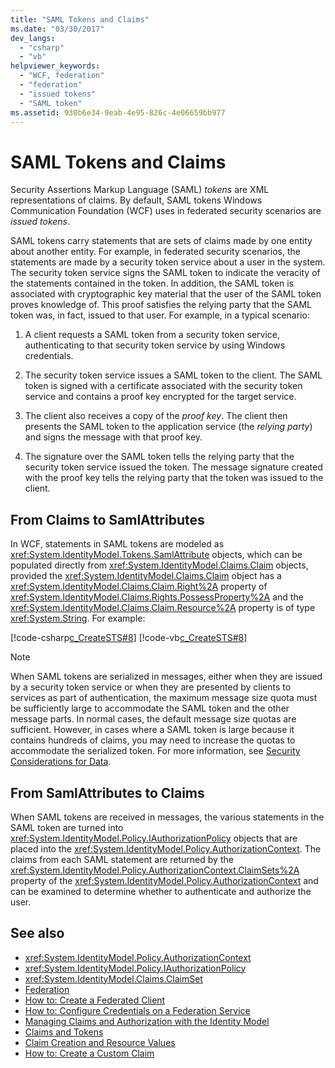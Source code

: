```yaml
---
title: "SAML Tokens and Claims"
ms.date: "03/30/2017"
dev_langs: 
  - "csharp"
  - "vb"
helpviewer_keywords: 
  - "WCF, federation"
  - "federation"
  - "issued tokens"
  - "SAML token"
ms.assetid: 930b6e34-9eab-4e95-826c-4e06659bb977
---
```

# SAML Tokens and Claims
Security Assertions Markup Language (SAML) *tokens* are XML representations of claims. By default, SAML tokens Windows Communication Foundation (WCF) uses in federated security scenarios are *issued tokens*.  
  
 SAML tokens carry statements that are sets of claims made by one entity about another entity. For example, in federated security scenarios, the statements are made by a security token service about a user in the system. The security token service signs the SAML token to indicate the veracity of the statements contained in the token. In addition, the SAML token is associated with cryptographic key material that the user of the SAML token proves knowledge of. This proof satisfies the relying party that the SAML token was, in fact, issued to that user. For example, in a typical scenario:  
  
1. A client requests a SAML token from a security token service, authenticating to that security token service by using Windows credentials.  
  
2. The security token service issues a SAML token to the client. The SAML token is signed with a certificate associated with the security token service and contains a proof key encrypted for the target service.  
  
3. The client also receives a copy of the *proof key*. The client then presents the SAML token to the application service (the *relying party*) and signs the message with that proof key.  
  
4. The signature over the SAML token tells the relying party that the security token service issued the token. The message signature created with the proof key tells the relying party that the token was issued to the client.  
  
## From Claims to SamlAttributes  
 In WCF, statements in SAML tokens are modeled as <xref:System.IdentityModel.Tokens.SamlAttribute> objects, which can be populated directly from <xref:System.IdentityModel.Claims.Claim> objects, provided the <xref:System.IdentityModel.Claims.Claim> object has a <xref:System.IdentityModel.Claims.Claim.Right%2A> property of <xref:System.IdentityModel.Claims.Rights.PossessProperty%2A> and the <xref:System.IdentityModel.Claims.Claim.Resource%2A> property is of type <xref:System.String>. For example:  
  
 [!code-csharp[c_CreateSTS#8](../../../../samples/snippets/csharp/VS_Snippets_CFX/c_creatests/cs/source.cs#8)]
 [!code-vb[c_CreateSTS#8](../../../../samples/snippets/visualbasic/VS_Snippets_CFX/c_creatests/vb/source.vb#8)]  
  
> [!NOTE]
> When SAML tokens are serialized in messages, either when they are issued by a security token service or when they are presented by clients to services as part of authentication, the maximum message size quota must be sufficiently large to accommodate the SAML token and the other message parts. In normal cases, the default message size quotas are sufficient. However, in cases where a SAML token is large because it contains hundreds of claims, you may need to increase the quotas to accommodate the serialized token. For more information, see [Security Considerations for Data](../../../../docs/framework/wcf/feature-details/security-considerations-for-data.md).  
  
## From SamlAttributes to Claims  
 When SAML tokens are received in messages, the various statements in the SAML token are turned into <xref:System.IdentityModel.Policy.IAuthorizationPolicy> objects that are placed into the <xref:System.IdentityModel.Policy.AuthorizationContext>. The claims from each SAML statement are returned by the <xref:System.IdentityModel.Policy.AuthorizationContext.ClaimSets%2A> property of the <xref:System.IdentityModel.Policy.AuthorizationContext> and can be examined to determine whether to authenticate and authorize the user.  
  
## See also

- <xref:System.IdentityModel.Policy.AuthorizationContext>
- <xref:System.IdentityModel.Policy.IAuthorizationPolicy>
- <xref:System.IdentityModel.Claims.ClaimSet>
- [Federation](../../../../docs/framework/wcf/feature-details/federation.md)
- [How to: Create a Federated Client](../../../../docs/framework/wcf/feature-details/how-to-create-a-federated-client.md)
- [How to: Configure Credentials on a Federation Service](../../../../docs/framework/wcf/feature-details/how-to-configure-credentials-on-a-federation-service.md)
- [Managing Claims and Authorization with the Identity Model](../../../../docs/framework/wcf/feature-details/managing-claims-and-authorization-with-the-identity-model.md)
- [Claims and Tokens](../../../../docs/framework/wcf/feature-details/claims-and-tokens.md)
- [Claim Creation and Resource Values](../../../../docs/framework/wcf/feature-details/claim-creation-and-resource-values.md)
- [How to: Create a Custom Claim](../../../../docs/framework/wcf/extending/how-to-create-a-custom-claim.md)

